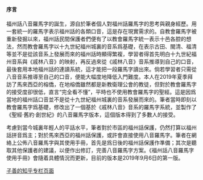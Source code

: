 #### 序言
福州話八音羅馬字的誕生，源自於筆者個人對福州話羅馬字的思考與親身經歷。用一套統一的羅馬字表示福州話的各類口音，這是存在現實需求的。自教會羅馬字被重新發掘以來，福州話民間保護者們便有了以教會羅馬字統一表示十邑各腔的想法，然而教會羅馬字以十九世紀福州城裏的音系爲基礎，在表示古田、閩清、福清等並不是從該音系上發展而來的福州話時顯得繁複，學習者得首先明白十九世紀福州音系與《戚林八音》的映射，再反過來從《戚林八音》音系推導到自己的口音，最後套用本地福州話的連讀系統，這才能把一段羅馬字讀出來。倘若學習者只需從八音音系推導至自己的口音，便能大幅度地降低入門難度。本人在2019年夏季拜訪了馬來西亞的榕僑，在地榕僑雖然都是新教衛理公會的教徒，但對於教會羅馬字的接受度卻很低，直言“完全看不懂”，平時也不使用教會羅馬字的聖經。這是因爲當地的福州話口音並不是從十九世紀福州城裏的音系發展而來的。筆者當時即刻以教會羅馬字爲基礎，修改出了一個基於《戚林八音》音系的羅馬字系統，並製作了《聖經·舊約·創世紀》的八音羅馬字版本，這個版本得到了多數人的接受。

考慮到當今城裏年輕人的平話水平，筆者對於市區的福州話保護，仍然打算以福州話拼音爲主；對於馬來西亞的福州話保護，或許會直接使用八音羅馬字。筆者在網絡上公佈八音羅馬字與其使用手冊，首先是爲日後的福州話保護作準備；其次是聽取其他保護者的建議，以便作出修訂，完善八音羅馬字方案。《福州話八音羅馬字使用手冊》會隨着具體情況而更新，目前的版本是2019年9月6日的第一版。

[子善的知乎专栏页面](https://www.zhihu.com/people/zi-shan-78-81/columns)

